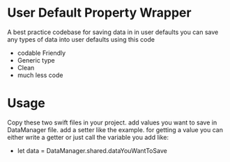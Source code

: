 # User Default Property Wrapper
A best practice codebase for saving data in in user defaults
you can save any types of data into user defaults using this code

- codable Friendly
- Generic type
- Clean
- much less code

# Usage
Copy these two swift files in your project.
add values you want to save in DataManager file.
add a setter like the example.
for getting a value you can either write a getter or just call the variable you add like:

- let data = DataManager.shared.dataYouWantToSave
